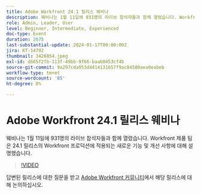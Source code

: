 ```yaml
---
title: Adobe Workfront 24.1 릴리스 웨비나
description: 웨비나는 1월 11일에 931명의 라이브 참석자들과 함께 열렸습니다. Workfront 제품 팀은 24.1 릴리스의 Workfront 프로덕션에 적용되는 새로운 기능 및 개선 사항에 대해 설명했습니다.
role: Admin, Leader, User
level: Beginner, Intermediate, Experienced
doc-type: Event
duration: 2675
last-substantial-update: 2024-01-17T00:00:00Z
jira: KT-14792
thumbnail: 3426854.jpeg
exl-id: d665f2fb-113f-49bb-9f66-baab0453cf4b
source-git-commit: 9a297cda953d4414131657f9ac84580aea0eabeb
workflow-type: tm+mt
source-wordcount: '85'
ht-degree: 0%

---
```


# Adobe Workfront 24.1 릴리스 웨비나

웨비나는 1월 11일에 931명의 라이브 참석자들과 함께 열렸습니다. Workfront 제품 팀은 24.1 릴리스의 Workfront 프로덕션에 적용되는 새로운 기능 및 개선 사항에 대해 설명했습니다.

>[!VIDEO](https://video.tv.adobe.com/v/3426854/?learn=on)

답변된 릴리스에 대한 질문을 받고 [Adobe Workfront 커뮤니티](https://experienceleaguecommunities.adobe.com/t5/workfront-discussions/event-follow-up-adobe-workfront-24-1-release-webinar/td-p/645442?profile.language=en)에서 해당 릴리스에 대해 논의하십시오.
